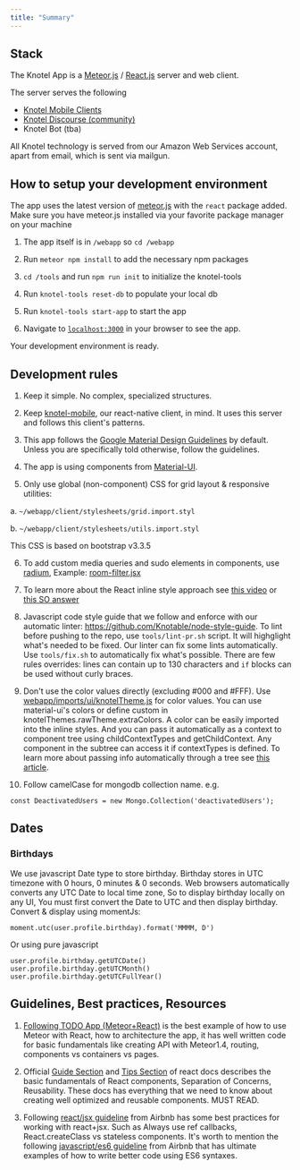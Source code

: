 ```yaml
---
title: "Summary"
---
```


## Stack

The Knotel App is a [Meteor.js](https://www.meteor.com/) / [React.js](https://facebook.github.io/react/) server and web client.

The server serves the following
- [Knotel Mobile Clients](https://github.com/Knotable/knotel-mobile)
- [Knotel Discourse (community)](https://github.com/Knotable/knotel-discourse)
- Knotel Bot (tba)

All Knotel technology is served from our Amazon Web Services account, apart from email, which is sent via mailgun.

## How to setup your development environment

The app uses the latest version of [meteor.js](https://www.meteor.com/) with the ``react`` package added. Make sure you have meteor.js installed via your favorite package manager on your machine

1. The app itself is in ``/webapp`` so ``cd /webapp``

2. Run ``meteor npm install`` to add the necessary npm packages

3. ``cd /tools`` and run ``npm run init`` to initialize the knotel-tools

4. Run ``knotel-tools reset-db`` to populate your local db

5. Run ``knotel-tools start-app`` to start the app

6. Navigate to [``localhost:3000``](http://localhost:3000/) in your browser to see the app.

Your development environment is ready.

## Development rules

1. Keep it simple. No complex, specialized structures.

2. Keep [knotel-mobile](https://github.com/Knotable/knotel-mobile), our react-native client, in mind. It uses this server and follows this client's patterns.

3. This app follows the [Google Material Design Guidelines](https://www.google.com/design/spec/material-design/introduction.html) by default. Unless you are specifically told otherwise, follow the guidelines.

4. The app is using components from [Material-UI](http://www.material-ui.com/).

5. Only use global (non-component) CSS for grid layout & responsive utilities:

  a. `~/webapp/client/stylesheets/grid.import.styl`

  b. `~/webapp/client/stylesheets/utils.import.styl`

  This CSS is based on bootstrap v3.3.5

6. To add custom media queries and sudo elements in components, use [radium](https://github.com/FormidableLabs/radium),
Example: [room-filter.jsx](https://github.com/Knotable/knotel-rooms/blob/Feature/card%2313/webapp/client/components/room-filter.jsx#L3)

7. To learn more about the React inline style approach see [this video](https://youtu.be/ERB1TJBn32c) or [this SO answer](http://stackoverflow.com/questions/26882177/react-js-inline-style-best-practices#answer-31638988)

8. Javascript code style guide that we follow and enforce with our automatic linter: https://github.com/Knotable/node-style-guide.
  To lint before pushing to the repo, use `tools/lint-pr.sh` script. It will highglight what's needed to be fixed.
  Our linter can fix some lints automatically. Use `tools/fix.sh` to automatically fix what's possible.
  There are few rules overrides: lines can contain up to 130 characters and `if` blocks can be used without curly braces.

9. Don't use the color values directly (excluding #000 and #FFF). Use [webapp/imports/ui/knotelTheme.js](http://github.com/Knotable/knotel-rooms/blob/master/webapp/imports/ui/knotelTheme.js) for color values. You can use material-ui's colors or define custom in knotelThemes.rawTheme.extraColors. A color can be easily imported into the inline styles. And you can pass it automatically as a context to component tree using childContextTypes and getChildContext. Any component in the subtree can access it if contextTypes is defined. To learn more about passing info automatically through a tree see [this article](https://facebook.github.io/react/docs/context.html).

10. Follow camelCase for mongodb collection name. e.g.

  ```
  const DeactivatedUsers = new Mongo.Collection('deactivatedUsers');
  ```

## Dates

### Birthdays

We use javascript Date type to store birthday. Birthday stores in UTC timezone with 0 hours, 0 minutes & 0 seconds. Web browsers automatically converts any UTC Date to local time zone, So to display birthday locally on any UI, You must first convert the Date to UTC and then display birthday. Convert & display using momentJs:

``moment.utc(user.profile.birthday).format('MMMM, D')``

Or using pure javascript

```
user.profile.birthday.getUTCDate()
user.profile.birthday.getUTCMonth()
user.profile.birthday.getUTCFullYear()
```


##  Guidelines, Best practices, Resources

  1. [Following TODO App (Meteor+React)](https://github.com/meteor/todos/tree/react) is the best example of how to use Meteor with React, how to architecture the app, it has well written code for basic fundamentals like creating API with Meteor1.4, routing, components vs containers vs pages.

  2.  Official [Guide Section](https://facebook.github.io/react/docs/why-react.html) and [Tips Section](https://facebook.github.io/react/tips/introduction.html) of react docs describes the basic fundamentals of React components, Separation of Concerns, Reusability. These docs has everything that we need to know about creating well optimized and reusable components. MUST READ.

  3. Following [react/jsx guideline](https://github.com/airbnb/javascript/tree/master/react) from Airbnb has some best practices for working with react+jsx. Such as Always use ref callbacks, React.createClass vs stateless components. It's worth to mention the following [javascript/es6 guideline](https://github.com/airbnb/javascript) from Airbnb that has ultimate examples of how to write better code using ES6 syntaxes.
